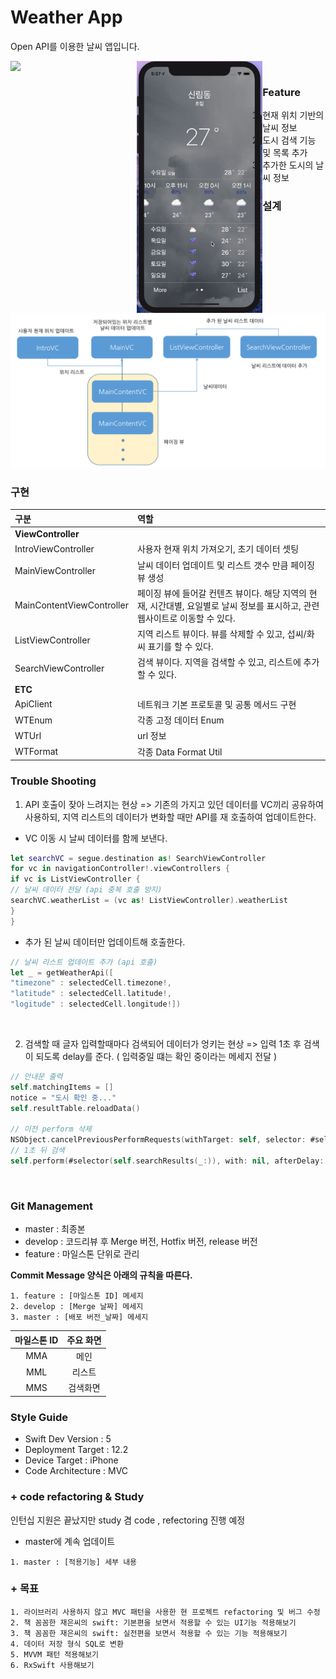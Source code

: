 # Weather App

Open API를 이용한 날씨 앱입니다.

<div><img src="./content/play.gif" style="width:40%; float:left"/>
<img src="./content/delete.gif" style="width:40%; float:left"/></div>

<br>

###  Feature
1. 현재 위치 기반의 날씨 정보
2. 도시 검색 기능 및 목록 추가
3. 추가한 도시의 날씨 정보

### 설계
<img src="./content/achitect.png"/>

### 구현

| **구분** |   **역할**   |
| :------------- | :--------------- |
| **ViewController** |
|       IntroViewController       |       사용자 현재 위치 가져오기, 초기 데이터 셋팅        |
|       MainViewController       |       날씨 데이터 업데이트 및 리스트 갯수 만큼 페이징 뷰 생성        |
|       MainContentViewController       |       페이징 뷰에 들어갈 컨텐츠 뷰이다. 해당 지역의 현재, 시간대별, 요일별로 날씨 정보를 표시하고, 관련 웹사이트로 이동할 수 있다.        |
|       ListViewController       |       지역 리스트 뷰이다. 뷰를 삭제할 수 있고, 섭씨/화씨 표기를 할 수 있다.        |
|       SearchViewController       |       검색 뷰이다. 지역을 검색할 수 있고, 리스트에 추가할 수 있다.        |
| **ETC**  |
|       ApiClient       |       네트워크 기본 프로토콜 및 공통 메서드 구현        |
|       WTEnum       |       각종 고정 데이터 Enum        |
|       WTUrl       |       url 정보        |
|       WTFormat       |       각종 Data Format Util        |

### Trouble Shooting
1. API 호출이 잦아 느려지는 현상
=> 기존의 가지고 있던 데이터를 VC끼리 공유하여 사용하되, 지역 리스트의 데이터가 변화할 때만 API를 재 호출하여 업데이트한다.

- VC 이동 시 날씨 데이터를 함께 보낸다.

```swift
let searchVC = segue.destination as! SearchViewController
for vc in navigationController!.viewControllers {
if vc is ListViewController {
// 날씨 데이터 전달 (api 중복 호출 방지)
searchVC.weatherList = (vc as! ListViewController).weatherList
}
}
```
- 추가 된 날씨 데이터만 업데이트해 호출한다.


```swift
// 날씨 리스트 업데이트 추가 (api 호출)
let _ = getWeatherApi([
"timezone" : selectedCell.timezone!,
"latitude" : selectedCell.latitude!,
"logitude" : selectedCell.longitude!])
```
<br>

2. 검색할 때 글자 입력할때마다 검색되어 데이터가 엉키는 현상
=> 입력 1초 후 검색이 되도록 delay를 준다. ( 입력중일 떄는 확인 중이라는 메세지 전달 )

```swift
// 안내문 출력
self.matchingItems = []
notice = "도시 확인 중..."
self.resultTable.reloadData()

// 이전 perform 삭제
NSObject.cancelPreviousPerformRequests(withTarget: self, selector: #selector(self.searchResults(_:)), object: nil)
// 1초 뒤 검색
self.perform(#selector(self.searchResults(_:)), with: nil, afterDelay: 1.0)

```

<br>

### Git Management

- master : 최종본  
- develop : 코드리뷰 후 Merge 버전, Hotfix 버전, release 버전  
- feature : 마일스톤 단위로 관리

**Commit Message 양식은 아래의 규칙을 따른다.**  

```
1. feature : [마일스톤 ID] 메세지  
2. develop : [Merge 날짜] 메세지  
3. master : [배포 버전_날짜] 메세지  
```



| **마일스톤 ID** |   **주요 화면**   |
| :-------------: | :---------------: |
|       MMA       |       메인        |
|       MML       |       리스트        |
|       MMS       |       검색화면        |



### Style Guide

- Swift Dev Version : 5
- Deployment Target : 12.2
- Device Target : iPhone
- Code Architecture : MVC  


### + code refactoring & Study

인턴십 지원은 끝났지만 study 겸 code , refectoring 진행 예정

- master에 계속 업데이트

```
1. master : [적용기능] 세부 내용  
```

### + 목표

```
1. 라이브러리 사용하지 않고 MVC 패턴을 사용한 현 프로젝트 refactoring 및 버그 수정
2. 책 꼼꼼한 재은씨의 swift: 기본편을 보면서 적용할 수 있는 UI기능 적용해보기
3. 책 꼼꼼한 재은씨의 swift: 실전편을 보면서 적용할 수 있는 기능 적용해보기
4. 데이터 저장 형식 SQL로 변환
5. MVVM 패턴 적용해보기
6. RxSwift 사용해보기

```
